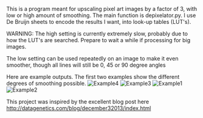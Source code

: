 This is a program meant for upscaling pixel art images by a factor of 3,
with low or high amount of smoothing. The main function is depixelator.py.
I use De Bruijn sheets to encode the results I want, into look-up tables (LUT's).

WARNING: The high setting is currently extremely slow, probably due to how 
the LUT's are searched. Prepare to wait a while if processing for big images.

The low setting can be used repeatedly on an image to make it even smoother,
though all lines will still be 0, 45 or 90 degree angles

Here are example outputs. The first two examples show the different degrees of smoothing possible.
![Example4](https://github.com/JoelEnwald/Depixelator/assets/6623412/6527181c-7e74-4835-83a8-07244abaf254)
![Example3](https://github.com/JoelEnwald/Depixelator/assets/6623412/bc7b3947-762a-473d-bf90-cc4115a6652f)
![Example1](https://github.com/JoelEnwald/Depixelator/assets/6623412/9a6e9924-159b-4f86-9e3f-8b0423b4d1ad)
![Example2](https://github.com/JoelEnwald/Depixelator/assets/6623412/4e664d29-9168-4ca8-a1a4-c5717b37b4f0)

This project was inspired by the excellent blog post here http://datagenetics.com/blog/december32013/index.html
